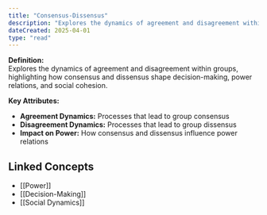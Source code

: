 ```yaml
---
title: "Consensus-Dissensus"
description: "Explores the dynamics of agreement and disagreement within groups, highlighting how consensus and dissensus shape decision-making, power relations, and social cohesion."
dateCreated: 2025-04-01
type: "read"
---
```


**Definition:**  
Explores the dynamics of agreement and disagreement within groups, highlighting how consensus and dissensus shape decision-making, power relations, and social cohesion.

**Key Attributes:**  
- **Agreement Dynamics:** Processes that lead to group consensus  
- **Disagreement Dynamics:** Processes that lead to group dissensus  
- **Impact on Power:** How consensus and dissensus influence power relations

## Linked Concepts
- [[Power]]
- [[Decision-Making]]
- [[Social Dynamics]]
